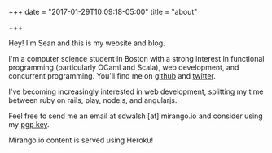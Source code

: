+++
date = "2017-01-29T10:09:18-05:00"
title = "about"

+++

Hey!  I'm Sean and this is my website and blog.

I'm a computer science student in Boston with a strong interest in functional programming (particularly OCaml and Scala), web development, and concurrent programming.  You'll find me on [github][github] and [twitter][twitter].

I've becoming increasingly interested in web development, splitting my time between ruby on rails, play, nodejs, and angularjs.

Feel free to send me an email at sdwalsh [at] mirango.io and consider using my [pgp key][pgpkey].

Mirango.io content is served using Heroku!

[twitter]: https://www.twitter.com/mirangomadness
[github]: https://github.com/sdwalsh
[pgpkey]: https://keybase.io/sdwalsh
